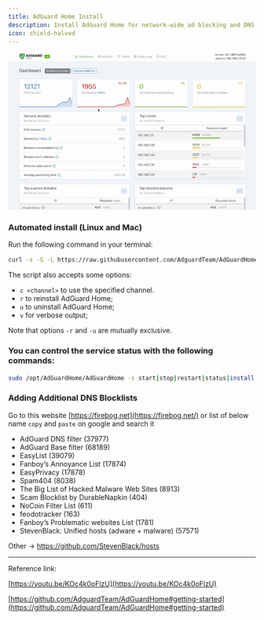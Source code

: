 ```yaml
---
title: AdGuard Home Install
description: Install AdGuard Home for network-wide ad blocking and DNS management
icon: shield-halved
---
```


![Untitled](/docs/assets/adguard-cover.png)

### Automated install (Linux and Mac)

Run the following command in your terminal:

```bash
curl -s -S -L https://raw.githubusercontent.com/AdguardTeam/AdGuardHome/master/scripts/install.sh | sh -s -- -v
```

The script also accepts some options:

- `c <channel>` to use the specified channel.
- `r` to reinstall AdGuard Home;
- `u` to uninstall AdGuard Home;
- `v` for verbose output;

Note that options `-r` and `-u` are mutually exclusive.

### You can control the service status with the following commands:

```bash
sudo /opt/AdGuardHome/AdGuardHome -s start|stop|restart|status|install|uninstall
```

### Adding Additional DNS Blocklists

Go to this website [https://firebog.net](https://firebog.net/)
or list of below name `copy` and `paste` on google and search it

- AdGuard DNS filter (37977)
- AdGuard Base filter (68189)
- EasyList (39079)
- Fanboy’s Annoyance List (17874)
- EasyPrivacy (17878)
- Spam404 (8038)
- The Big List of Hacked Malware Web Sites (8913)
- Scam Blocklist by DurableNapkin (404)
- NoCoin Filter List (611)
- feodotracker (163)
- Fanboy’s Problematic websites List (1781)
- StevenBlack: Unified hosts (adware + malware) (57571)

Other → https://github.com/StevenBlack/hosts

---

Reference link:

[https://youtu.be/KOc4k0oFlzU](https://youtu.be/KOc4k0oFlzU)

[https://github.com/AdguardTeam/AdGuardHome#getting-started](https://github.com/AdguardTeam/AdGuardHome#getting-started)
